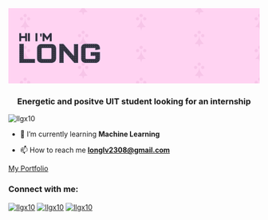 <img src="https://raw.githubusercontent.com/llgx10/llgx10/main/header2.png">
<h3 align="center">Energetic and positve UIT student looking for an internship</h3>

<p align="left"> <img src="https://komarev.com/ghpvc/?username=llgx10&label=Profile%20views&color=0e75b6&style=flat" alt="llgx10" /> </p>

- 🌱 I’m currently learning **Machine Learning**

- 📫 How to reach me **longlv2308@gmail.com**


<a align="center" href="https://llgx10.github.io/Long-Portfolio/">My Portfolio</a>
<h3 align="left">Connect with me:</h3>
<p align="left">
<a href="https://linkedin.com/in/llgx10" target="blank"><img align="center" src="https://raw.githubusercontent.com/rahuldkjain/github-profile-readme-generator/master/src/images/icons/Social/linked-in-alt.svg" alt="llgx10" height="30" width="40" /></a>
<a href="https://fb.com/llgx10" target="blank"><img align="center" src="https://raw.githubusercontent.com/rahuldkjain/github-profile-readme-generator/master/src/images/icons/Social/facebook.svg" alt="llgx10" height="30" width="40" /></a>
<a href="https://www.behance.net/llgx10" target="blank"><img align="center" src="https://raw.githubusercontent.com/rahuldkjain/github-profile-readme-generator/master/src/images/icons/Social/behance.svg" alt="llgx10" height="30" width="40" /></a>
</p>

